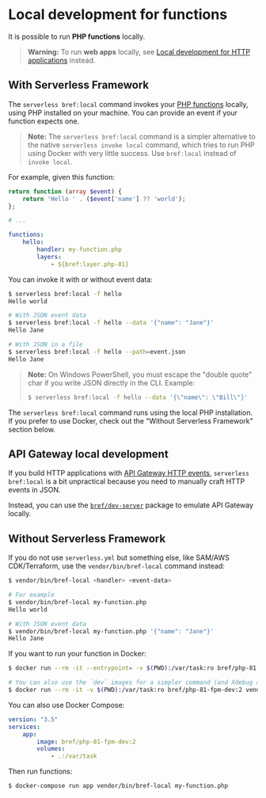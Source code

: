 # Local development for functions

It is possible to run **PHP functions** locally.

> **Warning:**
> To run **web apps** locally, see [Local development for HTTP applications](/docs/web-apps/local-development.md) instead.

## With Serverless Framework

The `serverless bref:local` command invokes your [PHP functions](/docs/runtimes/function.md) locally, using PHP installed on your machine. You can provide an event if your function expects one.

> **Note:**
> The `serverless bref:local` command is a simpler alternative to the native `serverless invoke local` command, which tries to run PHP using Docker with very little success. Use `bref:local` instead of `invoke local`.

For example, given this function:

```php
return function (array $event) {
    return 'Hello ' . ($event['name'] ?? 'world');
};
```

```yaml
# ...

functions:
    hello:
        handler: my-function.php
        layers:
            - ${bref:layer.php-81}
```

You can invoke it with or without event data:

```bash
$ serverless bref:local -f hello
Hello world

# With JSON event data
$ serverless bref:local -f hello --data '{"name": "Jane"}'
Hello Jane

# With JSON in a file
$ serverless bref:local -f hello --path=event.json
Hello Jane
```

> **Note:** On Windows PowerShell, you must escape the "double quote" char if you write JSON directly in the CLI. Example: 
> ```bash
> $ serverless bref:local -f hello --data '{\"name\": \"Bill\"}'
> ```

The `serverless bref:local` command runs using the local PHP installation. If you prefer to use Docker, check out the "Without Serverless Framework" section below.

## API Gateway local development

If you build HTTP applications with [API Gateway HTTP events](handlers.md#api-gateway-http-events), `serverless bref:local` is a bit unpractical because you need to manually craft HTTP events in JSON.

Instead, you can use the [`bref/dev-server`](https://github.com/brefphp/dev-server) package to emulate API Gateway locally.

## Without Serverless Framework

If you do not use `serverless.yml` but something else, like SAM/AWS CDK/Terraform, use the `vendor/bin/bref-local` command instead:

```bash
$ vendor/bin/bref-local <handler> <event-data>

# For example
$ vendor/bin/bref-local my-function.php
Hello world

# With JSON event data
$ vendor/bin/bref-local my-function.php '{"name": "Jane"}'
Hello Jane
```

If you want to run your function in Docker:

```bash
$ docker run --rm -it --entrypoint= -v $(PWD):/var/task:ro bref/php-81:2 vendor/bin/bref-local my-function.php

# You can also use the `dev` images for a simpler command (and Xdebug and Blackfire in the image):
$ docker run --rm -it -v $(PWD):/var/task:ro bref/php-81-fpm-dev:2 vendor/bin/bref-local my-function.php
```

You can also use Docker Compose:

```yaml
version: "3.5"
services:
    app:
        image: bref/php-81-fpm-dev:2
        volumes:
            - .:/var/task
```

Then run functions:

```bash
$ docker-compose run app vendor/bin/bref-local my-function.php
```
